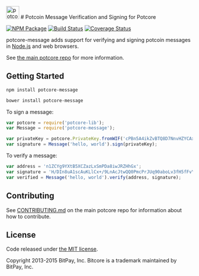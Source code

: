 <img src="http://potcore.io/css/images/module-message.png" alt="potcore message" height="35">
# Potcoin Message Verification and Signing for Potcore


[![NPM Package](https://img.shields.io/npm/v/potcore-message.svg?style=flat-square)](https://www.npmjs.org/package/potcore-message)
[![Build Status](https://img.shields.io/travis/potcoin-dev/potcore-message.svg?branch=master&style=flat-square)](https://travis-ci.org/potcoin-dev/potcore-message)
[![Coverage Status](https://img.shields.io/coveralls/potcoin-dev/potcore-message.svg?style=flat-square)](https://coveralls.io/r/potcoin-dev/potcore-message?branch=master)

potcore-message adds support for verifying and signing potcoin messages in [Node.js](http://nodejs.org/) and web browsers.

See [the main potcore repo](https://github.com/potcoin-dev/potcore) for more information.

## Getting Started

```sh
npm install potcore-message
```

```sh
bower install potcore-message
```

To sign a message:

```javascript
var potcore = require('potcore-lib');
var Message = require('potcore-message');

var privateKey = potcore.PrivateKey.fromWIF('cPBn5A4ikZvBTQ8D7NnvHZYCAxzDZ5Z2TSGW2LkyPiLxqYaJPBW4');
var signature = Message('hello, world').sign(privateKey);
```

To verify a message:

```javascript
var address = 'n1ZCYg9YXtB5XCZazLxSmPDa8iwJRZHhGx';
var signature = 'H/DIn8uA1scAuKLlCx+/9LnAcJtwQQ0PmcPrJUq90aboLv3fH5fFvY+vmbfOSFEtGarznYli6ShPr9RXwY9UrIY=';
var verified = Message('hello, world').verify(address, signature);
```

## Contributing

See [CONTRIBUTING.md](https://github.com/potcoin-dev/potcore/blob/master/CONTRIBUTING.md) on the main potcore repo for information about how to contribute.

## License

Code released under [the MIT license](https://github.com/potcoin-dev/potcore/blob/master/LICENSE).

Copyright 2013-2015 BitPay, Inc. Bitcore is a trademark maintained by BitPay, Inc.

